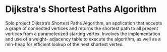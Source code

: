 # Dijkstra's Shortest Paths Algorithm
Solo project Dijkstra’s Shortest Paths Algorithm, an application that accepts a graph of connected vertices and returns the shortest path to all present vertices from a parameterized starting vertex. Involves the implementation and use of a weight- adjacency table to execute the algorithm, as well as a min-heap for efficient lookup of the next shortest vertex.
